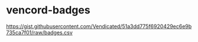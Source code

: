 # vencord-badges
https://gist.githubusercontent.com/Vendicated/51a3dd775f6920429ec6e9b735ca7f01/raw/badges.csv
